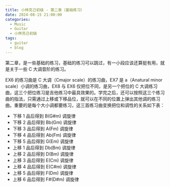 ```yaml
---
title: 小林克己初级 - 第二章（基础练习）
date: 2024-08-15 21:00:00
categories:
  - Music
  - Guitar
  - 小林克己初级
tags:
  - guitar
  - blog
---
```


第二章，是一些基础的练习，基础的练习可以跳过，有一小段应该还算挺有用，就是关于一些 C 大调音阶的练习。

EX6 的练习曲是 C 大调（Cmajor scale）的练习曲，EX7 是 a（Anatural minor scale）小调的练习曲，EX8 与 EX6 仅把位不同，是另一个把位的 C 大调练习曲，这三个把位练习是吉他练习中最具效果的。学完之后，还可以按照这三个练习曲的指法，只需通过上移或下移品位，就可以在不同的位置上弹出其他调的练习曲。重要的是每个大小调都要练习，这三首练习曲变换把位和调性的关系如下表：

<!-- more -->

- 下移 1 品后得到 B(G#m) 调旋律
- 下移 2 品后得到 Bb(Gm) 调旋律
- 下移 3 品后得到 A(Fm) 调旋律
- 下移 4 品后得到 Ab(Fm) 调旋律
- 下移 5 品后得到 G(Em) 调旋律
- 上移 1 品后得到 Db(Bm) 调旋律
- 上移 2 品后得到 D(Bm) 调旋律
- 上移 3 品后得到 E(Cm) 调旋律
- 上移 4 品后得到 E(C#m) 调旋律
- 上移 5 品后得到 F(Dm) 调旋律
- 上移 6 品后得到 F#(D#m) 调旋律

<hairy-image src="https://pic.imgdb.cn/item/66be1710d9c307b7e9bc3870.jpg" />